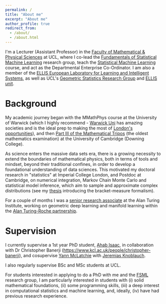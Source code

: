 ```yaml
---
permalink: /
title: "About me"
excerpt: "About me"
author_profile: true
redirect_from: 
  - /about/
  - /about.html
---
```


I'm a Lecturer  (Assistant Professor) in the [Faculty of Mathematical & Physical Sciences](https://www.ucl.ac.uk/mathematical-physical-sciences/mathematical-physical-sciences-0) at UCL, where I co-lead the 
[Fundamentals of Statistical Machine Learning](https://fsml-ucl.github.io/) research group, teach the [Statistical Machine Learning](https://www.ucl.ac.uk/module-catalogue/modules/statistical-machine-learning-STAT0042) course, and act as the Departmental Enterprise Co-Ordinator. I am also a member of the [ELLIS European Laboratory for Learning and Intelligent Systems](https://ellis.eu/), as well as UCL's [Geometric Statistics Research Group](https://geometricstatisticsgroup.wordpress.com/) and [ELLIS unit](https://ucl-ellis.github.io/).


Background
======

My academic journey began with the MMathPhys course at the University of Warwick (which I highly recommend - [Warwick Uni](https://www.warwicksu.com/) has amazing societies and is the ideal prep to making the most of [London's opportunities](https://alebarp.github.io/dance/)), and then [Part III of the Mathematical Tripos](https://www.dpmms.cam.ac.uk/~twk/PartIII.pdf) (the oldest mathematics examination) at the University of Cambridge (Downing College).

As science enters the massive data sets era, there is a growing necessity to extend the boundaries of mathematical physics, both in terms of tools and mindset, beyond their traditional confines, in order to develop a foundational understanding of data sciences.
This motivated my doctoral research in "statistics" at Imperial College London, and Postdoc at Cambridge, on numerical integration, Markov Chain Monte Carlo and statistical model inference, which aim to sample and approximate complex distributions (see my [thesis](https://spiral.imperial.ac.uk/bitstream/10044/1/84749/1/Barp-A-A-2020-PhD-Thesis.pdf) introducing the bracket-measure formalism).

For a couple of months I was a [senior research associate](https://www.turing.ac.uk/people/research-associates/alessandro-barp) at the Alan Turing Institute, working on geometric deep learning and manifold learning within the [Alan Turing-Roche partnership](https://www.turing.ac.uk/research/research-projects/alan-turing-institute-roche-strategic-partnership).



Supervision
======

I currently supervise a 1st year PhD student, [Ahab Isaac](https://fsml-ucl.github.io/authors/ahab/), in collaboration with Dr Christopher Banerji (https://www.kcl.ac.uk/people/christopher-banerji), and cosupervise [Yann McLatchie](https://yannmclatchie.github.io/) with [Jeremias Knoblauch](https://jeremiasknoblauch.github.io/).

I also regularly supervise BSc and MSc students at UCL.

For students interested in applying to do a PhD with me and the [FSML](https://fsml-ucl.github.io/) research group, 
I am particularly interested in students with (i) solid mathematical foundations, (ii) some programming skills, (iii) a deep interest in computational statistics and machine learning, and, ideally, (iv) have had previous research experience.



 
